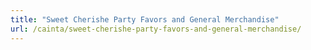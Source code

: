 ```yaml
---
title: "Sweet Cherishe Party Favors and General Merchandise"
url: /cainta/sweet-cherishe-party-favors-and-general-merchandise/
---
```


